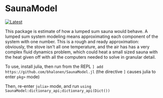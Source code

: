 # SaunaModel
[![Latest](https://img.shields.io/badge/docs-latest-blue.svg)](https://bhalonen.github.io/SaunaModel.jl/)

This package is estimate of how a lumped sum sauna would behave. A lumped sum system modeling means approximating each component of the system with one number. This is a rough and ready approximation: obviously, the stove isn't all one temperature, and the air has has a very complex fluid dynamics problem, which could heat a small sized sauna with the heat given off with all the computers needed to solve in granular detail.

To use, install julia, then run from the REPL
`] add https://github.com/bhalonen/SaunaModel.jl` (the directive `]` causes julia to enter `pkg>` mode)

Then, re-enter `julia>` mode, and run 
`using SaunaModel:dictionary_api;dictionary_api(Dict())`
